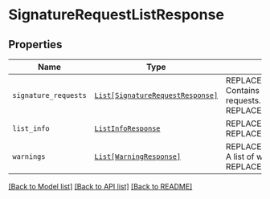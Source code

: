 # SignatureRequestListResponse



## Properties
Name | Type | Description | Notes
------------ | ------------- | ------------- | -------------
| `signature_requests` | [```List[SignatureRequestResponse]```](SignatureRequestResponse.md) | REPLACE_ME_WITH_DESCRIPTION_BEGIN Contains information about signature requests. REPLACE_ME_WITH_DESCRIPTION_END |  |
| `list_info` | [```ListInfoResponse```](ListInfoResponse.md) | REPLACE_ME_WITH_DESCRIPTION_BEGIN  REPLACE_ME_WITH_DESCRIPTION_END |  |
| `warnings` | [```List[WarningResponse]```](WarningResponse.md) | REPLACE_ME_WITH_DESCRIPTION_BEGIN A list of warnings. REPLACE_ME_WITH_DESCRIPTION_END |  |

[[Back to Model list]](../README.md#documentation-for-models) [[Back to API list]](../README.md#documentation-for-api-endpoints) [[Back to README]](../README.md)

